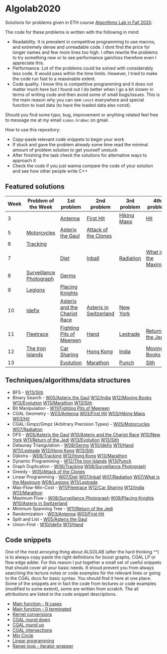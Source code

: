 # Algolab2020
Solutions for problems given in ETH course [Algorithms Lab in Fall 2020](https://www.cadmo.ethz.ch/education/lectures/HS20/algolab/index.html).

The code for these problems is written with the following in mind:
- Readability. It is prevalent in competitive programming to use macros, and extremely dense and unreadable code. I dont find the price for longer names and few more lines too high. I often rewrite the problems to try something new or to see performance gain/loss therefore even I appreciate this.
- Performance. Lot of the problems could be solved with considerably less code. It would pass within the time limits. However, I tried to make the code run fast to a reasonable extent.
- Code quality. I know this is competitive programming and it does not matter much here but I found out I do better when I go a bit slower in terms of writing code and then avoid some of small bugs/issues. This is the main reason why you can see `const` everywhere and special function to load data (to have the loaded data also const).

Should you find some typo, bug, improvement or anything related feel free to message me at my email `simon.hrabec` on gmail.

How to use this repository:
- Copy-paste relevant code snippets to begin your work
- If stuck and gave the problem already some time read the minimal amount of problem solution to get yourself unstuck
- After finishing the task check the solutions for alternative ways to approach it
- Check the code if you just wanna compare the code of your solution and see how other people write C++
## Featured solutions
| Week | Problem of the Week | 1st problem | 2nd problem | 3rd problem | 4th problem |
| --- | --- | --- | --- | --- | --- |
| 3 |  | [Antenna](https://github.com/simon-hrabec/Algolab2020/tree/main/Week%2003%20-%20Antenna) | [First Hit](https://github.com/simon-hrabec/Algolab2020/tree/main/Week%2003%20-%20First%20Hit) | [Hiking Maps](https://github.com/simon-hrabec/Algolab2020/tree/main/Week%2003%20-%20Hiking%20Maps) | [Hit](https://github.com/simon-hrabec/Algolab2020/tree/main/Week%2003%20-%20Hit) | 
| 5 | [Motorcycles](https://github.com/simon-hrabec/Algolab2020/tree/main/Week%2005%20PotW%20-%20Motorcycles) | [Asterix the Gaul](https://github.com/simon-hrabec/Algolab2020/tree/main/Week%2005%20-%20Asterix%20the%20Gaul) | [Attack of the Clones](https://github.com/simon-hrabec/Algolab2020/tree/main/Week%2005%20-%20Attack%20of%20the%20Clones) |  |  | 
| 6 | [Tracking](https://github.com/simon-hrabec/Algolab2020/tree/main/Week%2006%20PotW%20-%20Tracking) |  |  |  |  | 
| 7 |  | [Diet](https://github.com/simon-hrabec/Algolab2020/tree/main/Week%2007%20-%20Diet) | [Inball](https://github.com/simon-hrabec/Algolab2020/tree/main/Week%2007%20-%20Inball) | [Radiation](https://github.com/simon-hrabec/Algolab2020/tree/main/Week%2007%20-%20Radiation) | [What is the Maximum](https://github.com/simon-hrabec/Algolab2020/tree/main/Week%2007%20-%20What%20is%20the%20Maximum) | 
| 8 | [Surveillance Photograph](https://github.com/simon-hrabec/Algolab2020/tree/main/Week%2008%20PotW%20-%20Surveillance%20Photograph) | [Germs](https://github.com/simon-hrabec/Algolab2020/tree/main/Week%2008%20-%20Germs) |  |  |  | 
| 9 | [Legions](https://github.com/simon-hrabec/Algolab2020/tree/main/Week%2009%20PotW%20-%20Legions) | [Placing Knights](https://github.com/simon-hrabec/Algolab2020/tree/main/Week%2009%20-%20Placing%20Knights) |  |  |  | 
| 10 | [Idefix](https://github.com/simon-hrabec/Algolab2020/tree/main/Week%2010%20PotW%20-%20Idefix) | [Asterix and the Chariot Race](https://github.com/simon-hrabec/Algolab2020/tree/main/Week%2010%20-%20Asterix%20and%20the%20Chariot%20Race) | [Asterix in Switzerland](https://github.com/simon-hrabec/Algolab2020/tree/main/Week%2010%20-%20Asterix%20in%20Switzerland) | [New York](https://github.com/simon-hrabec/Algolab2020/tree/main/Week%2010%20-%20New%20York) |  | 
| 11 | [Fleetrace](https://github.com/simon-hrabec/Algolab2020/tree/main/Week%2011%20PotW%20-%20Fleetrace) | [Fighting Pits of Meereen](https://github.com/simon-hrabec/Algolab2020/tree/main/Week%2011%20-%20Fighting%20Pits%20of%20Meereen) | [Hand](https://github.com/simon-hrabec/Algolab2020/tree/main/Week%2011%20-%20Hand) | [Lestrade](https://github.com/simon-hrabec/Algolab2020/tree/main/Week%2011%20-%20Lestrade) | [Return of the Jedi](https://github.com/simon-hrabec/Algolab2020/tree/main/Week%2011%20-%20Return%20of%20the%20Jedi) | 
| 12 | [The Iron Islands](https://github.com/simon-hrabec/Algolab2020/tree/main/Week%2012%20PotW%20-%20The%20Iron%20Islands) | [Car Sharing](https://github.com/simon-hrabec/Algolab2020/tree/main/Week%2012%20-%20Car%20Sharing) | [Hong Kong](https://github.com/simon-hrabec/Algolab2020/tree/main/Week%2012%20-%20Hong%20Kong) | [India](https://github.com/simon-hrabec/Algolab2020/tree/main/Week%2012%20-%20India) | [Moving Books](https://github.com/simon-hrabec/Algolab2020/tree/main/Week%2012%20-%20Moving%20Books) | 
| 13 |  | [Evolution](https://github.com/simon-hrabec/Algolab2020/tree/main/Week%2013%20-%20Evolution) | [Marathon](https://github.com/simon-hrabec/Algolab2020/tree/main/Week%2013%20-%20Marathon) | [Punch](https://github.com/simon-hrabec/Algolab2020/tree/main/Week%2013%20-%20Punch) | [Sith](https://github.com/simon-hrabec/Algolab2020/tree/main/Week%2013%20-%20Sith) | 

## Techniques/algorithms/data structures
- BFS - [W13/Sith](https://github.com/simon-hrabec/Algolab2020/tree/main/Week%2013%20-%20Sith)
- Binary Search - [W05/Asterix the Gaul](https://github.com/simon-hrabec/Algolab2020/tree/main/Week%2005%20-%20Asterix%20the%20Gaul) [W12/India](https://github.com/simon-hrabec/Algolab2020/tree/main/Week%2012%20-%20India) [W12/Moving Books](https://github.com/simon-hrabec/Algolab2020/tree/main/Week%2012%20-%20Moving%20Books) [W13/Evolution](https://github.com/simon-hrabec/Algolab2020/tree/main/Week%2013%20-%20Evolution) [W13/Marathon](https://github.com/simon-hrabec/Algolab2020/tree/main/Week%2013%20-%20Marathon) [W13/Sith](https://github.com/simon-hrabec/Algolab2020/tree/main/Week%2013%20-%20Sith)
- Bit Manipulation - [W11/Fighting Pits of Meereen](https://github.com/simon-hrabec/Algolab2020/tree/main/Week%2011%20-%20Fighting%20Pits%20of%20Meereen)
- CGAL Geometry - [W03/Antenna](https://github.com/simon-hrabec/Algolab2020/tree/main/Week%2003%20-%20Antenna) [W03/First Hit](https://github.com/simon-hrabec/Algolab2020/tree/main/Week%2003%20-%20First%20Hit) [W03/Hiking Maps](https://github.com/simon-hrabec/Algolab2020/tree/main/Week%2003%20-%20Hiking%20Maps) [W03/Hit](https://github.com/simon-hrabec/Algolab2020/tree/main/Week%2003%20-%20Hit)
- CGAL::Gmpz/Gmpz (Arbitrary Precision Types) - [W05/Motorcycles](https://github.com/simon-hrabec/Algolab2020/tree/main/Week%2005%20PotW%20-%20Motorcycles) [W07/Radiation](https://github.com/simon-hrabec/Algolab2020/tree/main/Week%2007%20-%20Radiation)
- DFS - [W05/Asterix the Gaul](https://github.com/simon-hrabec/Algolab2020/tree/main/Week%2005%20-%20Asterix%20the%20Gaul) [W10/Asterix and the Chariot Race](https://github.com/simon-hrabec/Algolab2020/tree/main/Week%2010%20-%20Asterix%20and%20the%20Chariot%20Race) [W10/New York](https://github.com/simon-hrabec/Algolab2020/tree/main/Week%2010%20-%20New%20York) [W11/Return of the Jedi](https://github.com/simon-hrabec/Algolab2020/tree/main/Week%2011%20-%20Return%20of%20the%20Jedi) [W13/Evolution](https://github.com/simon-hrabec/Algolab2020/tree/main/Week%2013%20-%20Evolution) [W13/Sith](https://github.com/simon-hrabec/Algolab2020/tree/main/Week%2013%20-%20Sith)
- Delaunay Triangulation - [W08/Germs](https://github.com/simon-hrabec/Algolab2020/tree/main/Week%2008%20-%20Germs) [W10/Idefix](https://github.com/simon-hrabec/Algolab2020/tree/main/Week%2010%20PotW%20-%20Idefix) [W11/Hand](https://github.com/simon-hrabec/Algolab2020/tree/main/Week%2011%20-%20Hand) [W11/Lestrade](https://github.com/simon-hrabec/Algolab2020/tree/main/Week%2011%20-%20Lestrade) [W12/Hong Kong](https://github.com/simon-hrabec/Algolab2020/tree/main/Week%2012%20-%20Hong%20Kong) [W13/Sith](https://github.com/simon-hrabec/Algolab2020/tree/main/Week%2013%20-%20Sith)
- Dijkstra - [W06/Tracking](https://github.com/simon-hrabec/Algolab2020/tree/main/Week%2006%20PotW%20-%20Tracking) [W12/Hong Kong](https://github.com/simon-hrabec/Algolab2020/tree/main/Week%2012%20-%20Hong%20Kong) [W13/Marathon](https://github.com/simon-hrabec/Algolab2020/tree/main/Week%2013%20-%20Marathon)
- Dynamic Programming - [W12/The Iron Islands](https://github.com/simon-hrabec/Algolab2020/tree/main/Week%2012%20PotW%20-%20The%20Iron%20Islands) [W13/Punch](https://github.com/simon-hrabec/Algolab2020/tree/main/Week%2013%20-%20Punch)
- Graph Duplication - [W06/Tracking](https://github.com/simon-hrabec/Algolab2020/tree/main/Week%2006%20PotW%20-%20Tracking) [W08/Surveillance Photograph](https://github.com/simon-hrabec/Algolab2020/tree/main/Week%2008%20PotW%20-%20Surveillance%20Photograph)
- Greedy - [W05/Attack of the Clones](https://github.com/simon-hrabec/Algolab2020/tree/main/Week%2005%20-%20Attack%20of%20the%20Clones)
- Linear Programming - [W07/Diet](https://github.com/simon-hrabec/Algolab2020/tree/main/Week%2007%20-%20Diet) [W07/Inball](https://github.com/simon-hrabec/Algolab2020/tree/main/Week%2007%20-%20Inball) [W07/Radiation](https://github.com/simon-hrabec/Algolab2020/tree/main/Week%2007%20-%20Radiation) [W07/What is the Maximum](https://github.com/simon-hrabec/Algolab2020/tree/main/Week%2007%20-%20What%20is%20the%20Maximum) [W09/Legions](https://github.com/simon-hrabec/Algolab2020/tree/main/Week%2009%20PotW%20-%20Legions) [W11/Lestrade](https://github.com/simon-hrabec/Algolab2020/tree/main/Week%2011%20-%20Lestrade)
- Max-Flow-Min-Cost - [W11/Fleetrace](https://github.com/simon-hrabec/Algolab2020/tree/main/Week%2011%20PotW%20-%20Fleetrace) [W12/Car Sharing](https://github.com/simon-hrabec/Algolab2020/tree/main/Week%2012%20-%20Car%20Sharing) [W12/India](https://github.com/simon-hrabec/Algolab2020/tree/main/Week%2012%20-%20India) [W13/Marathon](https://github.com/simon-hrabec/Algolab2020/tree/main/Week%2013%20-%20Marathon)
- Maximum Flow - [W08/Surveillance Photograph](https://github.com/simon-hrabec/Algolab2020/tree/main/Week%2008%20PotW%20-%20Surveillance%20Photograph) [W09/Placing Knights](https://github.com/simon-hrabec/Algolab2020/tree/main/Week%2009%20-%20Placing%20Knights) [W10/Asterix in Switzerland](https://github.com/simon-hrabec/Algolab2020/tree/main/Week%2010%20-%20Asterix%20in%20Switzerland)
- Minimum Spanning Tree - [W11/Return of the Jedi](https://github.com/simon-hrabec/Algolab2020/tree/main/Week%2011%20-%20Return%20of%20the%20Jedi)
- Randomization - [W03/Antenna](https://github.com/simon-hrabec/Algolab2020/tree/main/Week%2003%20-%20Antenna) [W03/First Hit](https://github.com/simon-hrabec/Algolab2020/tree/main/Week%2003%20-%20First%20Hit)
- Split and List - [W05/Asterix the Gaul](https://github.com/simon-hrabec/Algolab2020/tree/main/Week%2005%20-%20Asterix%20the%20Gaul)
- Union-Find - [W10/Idefix](https://github.com/simon-hrabec/Algolab2020/tree/main/Week%2010%20PotW%20-%20Idefix) [W11/Hand](https://github.com/simon-hrabec/Algolab2020/tree/main/Week%2011%20-%20Hand)
## Code snippets
One of the most annoying thing about ALGOLAB (after the hard thinking ^^) is to always copy paste the right definitions for boost graphs, CGAL LP or flow edge adder. For this reason I put together a small set of useful snippets that should cover all your basic needs. It shoud prevent you from always searching the lecture notes or code examples for the relevant lines or going to the CGAL docs for basic syntax. You should find it here at one place. Some of the snippets are in fact the code from lectures or code examples (modified to some extent), some are written from scratch. The all attributions are listed in the code snippet descriptions.
- [Main function - N cases](https://github.com/simon-hrabec/Algolab2020/tree/main/code%20snippets#Main-function---N-cases)
- [Main function - 0 terminated](https://github.com/simon-hrabec/Algolab2020/tree/main/code%20snippets#Main-function---0-terminated)
- [Kernel conversions](https://github.com/simon-hrabec/Algolab2020/tree/main/code%20snippets#Kernel-conversions)
- [CGAL round down](https://github.com/simon-hrabec/Algolab2020/tree/main/code%20snippets#CGAL-round-down)
- [CGAL round uo](https://github.com/simon-hrabec/Algolab2020/tree/main/code%20snippets#CGAL-round-uo)
- [CGAL intersections](https://github.com/simon-hrabec/Algolab2020/tree/main/code%20snippets#CGAL-intersections)
- [Min Circle](https://github.com/simon-hrabec/Algolab2020/tree/main/code%20snippets#Min-Circle)
- [Linear programming](https://github.com/simon-hrabec/Algolab2020/tree/main/code%20snippets#Linear-programming)
- [Range loop - iterator wrapper](https://github.com/simon-hrabec/Algolab2020/tree/main/code%20snippets#Range-loop---iterator-wrapper)
